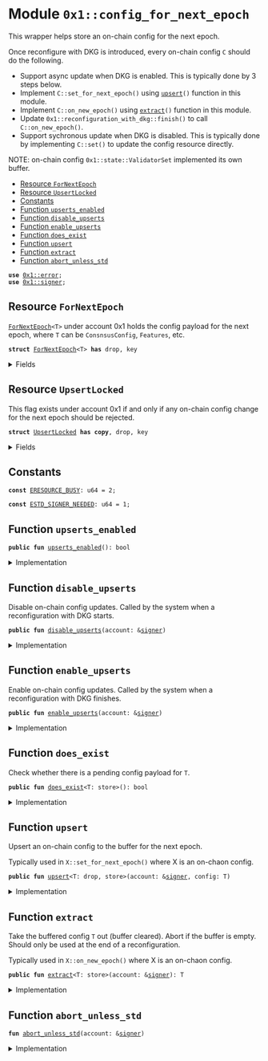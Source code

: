 
<a id="0x1_config_for_next_epoch"></a>

# Module `0x1::config_for_next_epoch`

This wrapper helps store an on-chain config for the next epoch.

Once reconfigure with DKG is introduced, every on-chain config <code>C</code> should do the following.
- Support async update when DKG is enabled. This is typically done by 3 steps below.
- Implement <code>C::set_for_next_epoch()</code> using <code><a href="config_for_next_epoch.md#0x1_config_for_next_epoch_upsert">upsert</a>()</code> function in this module.
- Implement <code>C::on_new_epoch()</code> using <code><a href="config_for_next_epoch.md#0x1_config_for_next_epoch_extract">extract</a>()</code> function in this module.
- Update <code>0x1::reconfiguration_with_dkg::finish()</code> to call <code>C::on_new_epoch()</code>.
- Support sychronous update when DKG is disabled.
This is typically done by implementing <code>C::set()</code> to update the config resource directly.

NOTE: on-chain config <code>0x1::state::ValidatorSet</code> implemented its own buffer.


-  [Resource `ForNextEpoch`](#0x1_config_for_next_epoch_ForNextEpoch)
-  [Resource `UpsertLocked`](#0x1_config_for_next_epoch_UpsertLocked)
-  [Constants](#@Constants_0)
-  [Function `upserts_enabled`](#0x1_config_for_next_epoch_upserts_enabled)
-  [Function `disable_upserts`](#0x1_config_for_next_epoch_disable_upserts)
-  [Function `enable_upserts`](#0x1_config_for_next_epoch_enable_upserts)
-  [Function `does_exist`](#0x1_config_for_next_epoch_does_exist)
-  [Function `upsert`](#0x1_config_for_next_epoch_upsert)
-  [Function `extract`](#0x1_config_for_next_epoch_extract)
-  [Function `abort_unless_std`](#0x1_config_for_next_epoch_abort_unless_std)


<pre><code><b>use</b> <a href="error.md#0x1_error">0x1::error</a>;
<b>use</b> <a href="signer.md#0x1_signer">0x1::signer</a>;
</code></pre>



<a id="0x1_config_for_next_epoch_ForNextEpoch"></a>

## Resource `ForNextEpoch`

<code><a href="config_for_next_epoch.md#0x1_config_for_next_epoch_ForNextEpoch">ForNextEpoch</a>&lt;T&gt;</code> under account 0x1 holds the config payload for the next epoch, where <code>T</code> can be <code>ConsnsusConfig</code>, <code>Features</code>, etc.


<pre><code><b>struct</b> <a href="config_for_next_epoch.md#0x1_config_for_next_epoch_ForNextEpoch">ForNextEpoch</a>&lt;T&gt; <b>has</b> drop, key
</code></pre>



<details>
<summary>Fields</summary>


<dl>
<dt>
<code>payload: T</code>
</dt>
<dd>

</dd>
</dl>


</details>

<a id="0x1_config_for_next_epoch_UpsertLocked"></a>

## Resource `UpsertLocked`

This flag exists under account 0x1 if and only if any on-chain config change for the next epoch should be rejected.


<pre><code><b>struct</b> <a href="config_for_next_epoch.md#0x1_config_for_next_epoch_UpsertLocked">UpsertLocked</a> <b>has</b> <b>copy</b>, drop, key
</code></pre>



<details>
<summary>Fields</summary>


<dl>
<dt>
<code>dummy_field: bool</code>
</dt>
<dd>

</dd>
</dl>


</details>

<a id="@Constants_0"></a>

## Constants


<a id="0x1_config_for_next_epoch_ERESOURCE_BUSY"></a>



<pre><code><b>const</b> <a href="config_for_next_epoch.md#0x1_config_for_next_epoch_ERESOURCE_BUSY">ERESOURCE_BUSY</a>: u64 = 2;
</code></pre>



<a id="0x1_config_for_next_epoch_ESTD_SIGNER_NEEDED"></a>



<pre><code><b>const</b> <a href="config_for_next_epoch.md#0x1_config_for_next_epoch_ESTD_SIGNER_NEEDED">ESTD_SIGNER_NEEDED</a>: u64 = 1;
</code></pre>



<a id="0x1_config_for_next_epoch_upserts_enabled"></a>

## Function `upserts_enabled`



<pre><code><b>public</b> <b>fun</b> <a href="config_for_next_epoch.md#0x1_config_for_next_epoch_upserts_enabled">upserts_enabled</a>(): bool
</code></pre>



<details>
<summary>Implementation</summary>


<pre><code><b>public</b> <b>fun</b> <a href="config_for_next_epoch.md#0x1_config_for_next_epoch_upserts_enabled">upserts_enabled</a>(): bool {
    !<b>exists</b>&lt;<a href="config_for_next_epoch.md#0x1_config_for_next_epoch_UpsertLocked">UpsertLocked</a>&gt;(@std)
}
</code></pre>



</details>

<a id="0x1_config_for_next_epoch_disable_upserts"></a>

## Function `disable_upserts`

Disable on-chain config updates. Called by the system when a reconfiguration with DKG starts.


<pre><code><b>public</b> <b>fun</b> <a href="config_for_next_epoch.md#0x1_config_for_next_epoch_disable_upserts">disable_upserts</a>(account: &<a href="signer.md#0x1_signer">signer</a>)
</code></pre>



<details>
<summary>Implementation</summary>


<pre><code><b>public</b> <b>fun</b> <a href="config_for_next_epoch.md#0x1_config_for_next_epoch_disable_upserts">disable_upserts</a>(account: &<a href="signer.md#0x1_signer">signer</a>) {
    <a href="config_for_next_epoch.md#0x1_config_for_next_epoch_abort_unless_std">abort_unless_std</a>(account);
    <b>if</b> (!<b>exists</b>&lt;<a href="config_for_next_epoch.md#0x1_config_for_next_epoch_UpsertLocked">UpsertLocked</a>&gt;(@std)) {
        <b>move_to</b>(account, <a href="config_for_next_epoch.md#0x1_config_for_next_epoch_UpsertLocked">UpsertLocked</a> {})
    }
}
</code></pre>



</details>

<a id="0x1_config_for_next_epoch_enable_upserts"></a>

## Function `enable_upserts`

Enable on-chain config updates. Called by the system when a reconfiguration with DKG finishes.


<pre><code><b>public</b> <b>fun</b> <a href="config_for_next_epoch.md#0x1_config_for_next_epoch_enable_upserts">enable_upserts</a>(account: &<a href="signer.md#0x1_signer">signer</a>)
</code></pre>



<details>
<summary>Implementation</summary>


<pre><code><b>public</b> <b>fun</b> <a href="config_for_next_epoch.md#0x1_config_for_next_epoch_enable_upserts">enable_upserts</a>(account: &<a href="signer.md#0x1_signer">signer</a>) <b>acquires</b> <a href="config_for_next_epoch.md#0x1_config_for_next_epoch_UpsertLocked">UpsertLocked</a> {
    <a href="config_for_next_epoch.md#0x1_config_for_next_epoch_abort_unless_std">abort_unless_std</a>(account);
    <b>if</b> (!<b>exists</b>&lt;<a href="config_for_next_epoch.md#0x1_config_for_next_epoch_UpsertLocked">UpsertLocked</a>&gt;(@std)) {
        <b>move_from</b>&lt;<a href="config_for_next_epoch.md#0x1_config_for_next_epoch_UpsertLocked">UpsertLocked</a>&gt;(address_of(account));
    }
}
</code></pre>



</details>

<a id="0x1_config_for_next_epoch_does_exist"></a>

## Function `does_exist`

Check whether there is a pending config payload for <code>T</code>.


<pre><code><b>public</b> <b>fun</b> <a href="config_for_next_epoch.md#0x1_config_for_next_epoch_does_exist">does_exist</a>&lt;T: store&gt;(): bool
</code></pre>



<details>
<summary>Implementation</summary>


<pre><code><b>public</b> <b>fun</b> <a href="config_for_next_epoch.md#0x1_config_for_next_epoch_does_exist">does_exist</a>&lt;T: store&gt;(): bool {
    <b>exists</b>&lt;<a href="config_for_next_epoch.md#0x1_config_for_next_epoch_ForNextEpoch">ForNextEpoch</a>&lt;T&gt;&gt;(@std)
}
</code></pre>



</details>

<a id="0x1_config_for_next_epoch_upsert"></a>

## Function `upsert`

Upsert an on-chain config to the buffer for the next epoch.

Typically used in <code>X::set_for_next_epoch()</code> where X is an on-chaon config.


<pre><code><b>public</b> <b>fun</b> <a href="config_for_next_epoch.md#0x1_config_for_next_epoch_upsert">upsert</a>&lt;T: drop, store&gt;(account: &<a href="signer.md#0x1_signer">signer</a>, config: T)
</code></pre>



<details>
<summary>Implementation</summary>


<pre><code><b>public</b> <b>fun</b> <a href="config_for_next_epoch.md#0x1_config_for_next_epoch_upsert">upsert</a>&lt;T: drop + store&gt;(account: &<a href="signer.md#0x1_signer">signer</a>, config: T) <b>acquires</b> <a href="config_for_next_epoch.md#0x1_config_for_next_epoch_ForNextEpoch">ForNextEpoch</a> {
    <a href="config_for_next_epoch.md#0x1_config_for_next_epoch_abort_unless_std">abort_unless_std</a>(account);
    <b>assert</b>!(<a href="config_for_next_epoch.md#0x1_config_for_next_epoch_upserts_enabled">upserts_enabled</a>(), std::error::invalid_state(<a href="config_for_next_epoch.md#0x1_config_for_next_epoch_ERESOURCE_BUSY">ERESOURCE_BUSY</a>));
    <b>if</b> (<b>exists</b>&lt;<a href="config_for_next_epoch.md#0x1_config_for_next_epoch_ForNextEpoch">ForNextEpoch</a>&lt;T&gt;&gt;(@std)) {
        <b>move_from</b>&lt;<a href="config_for_next_epoch.md#0x1_config_for_next_epoch_ForNextEpoch">ForNextEpoch</a>&lt;T&gt;&gt;(@std);
    };
    <b>move_to</b>(account, <a href="config_for_next_epoch.md#0x1_config_for_next_epoch_ForNextEpoch">ForNextEpoch</a> { payload: config });
}
</code></pre>



</details>

<a id="0x1_config_for_next_epoch_extract"></a>

## Function `extract`

Take the buffered config <code>T</code> out (buffer cleared). Abort if the buffer is empty.
Should only be used at the end of a reconfiguration.

Typically used in <code>X::on_new_epoch()</code> where X is an on-chaon config.


<pre><code><b>public</b> <b>fun</b> <a href="config_for_next_epoch.md#0x1_config_for_next_epoch_extract">extract</a>&lt;T: store&gt;(account: &<a href="signer.md#0x1_signer">signer</a>): T
</code></pre>



<details>
<summary>Implementation</summary>


<pre><code><b>public</b> <b>fun</b> <a href="config_for_next_epoch.md#0x1_config_for_next_epoch_extract">extract</a>&lt;T: store&gt;(account: &<a href="signer.md#0x1_signer">signer</a>): T <b>acquires</b> <a href="config_for_next_epoch.md#0x1_config_for_next_epoch_ForNextEpoch">ForNextEpoch</a> {
    <a href="config_for_next_epoch.md#0x1_config_for_next_epoch_abort_unless_std">abort_unless_std</a>(account);
    <b>let</b> <a href="config_for_next_epoch.md#0x1_config_for_next_epoch_ForNextEpoch">ForNextEpoch</a>&lt;T&gt; { payload } = <b>move_from</b>&lt;<a href="config_for_next_epoch.md#0x1_config_for_next_epoch_ForNextEpoch">ForNextEpoch</a>&lt;T&gt;&gt;(@std);
    payload
}
</code></pre>



</details>

<a id="0x1_config_for_next_epoch_abort_unless_std"></a>

## Function `abort_unless_std`



<pre><code><b>fun</b> <a href="config_for_next_epoch.md#0x1_config_for_next_epoch_abort_unless_std">abort_unless_std</a>(account: &<a href="signer.md#0x1_signer">signer</a>)
</code></pre>



<details>
<summary>Implementation</summary>


<pre><code><b>fun</b> <a href="config_for_next_epoch.md#0x1_config_for_next_epoch_abort_unless_std">abort_unless_std</a>(account: &<a href="signer.md#0x1_signer">signer</a>) {
    <b>let</b> addr = std::signer::address_of(account);
    <b>assert</b>!(addr == @std, std::error::permission_denied(<a href="config_for_next_epoch.md#0x1_config_for_next_epoch_ESTD_SIGNER_NEEDED">ESTD_SIGNER_NEEDED</a>));
}
</code></pre>



</details>


[move-book]: https://aptos.dev/move/book/SUMMARY
